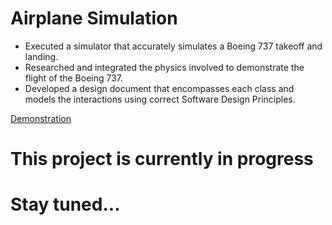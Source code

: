 # Airplane Simulation

- Executed a simulator that accurately simulates a Boeing 737 takeoff and landing.
- Researched and integrated the physics involved to demonstrate the flight of the Boeing 737.
- Developed a design document that encompasses each class and models the interactions using correct Software Design
Principles.

[Demonstration]()

# This project is currently in progress
# Stay tuned...
